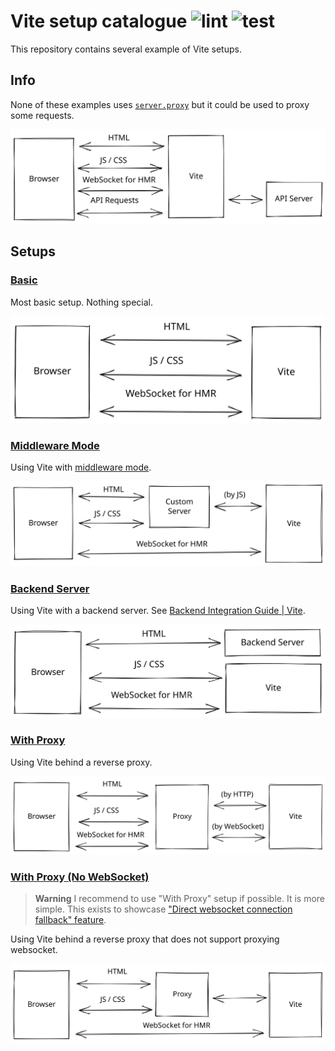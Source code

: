 # Vite setup catalogue ![lint](https://github.com/sapphi-red/vite-setup-catalogue/workflows/lint/badge.svg) ![test](https://github.com/sapphi-red/vite-setup-catalogue/workflows/test/badge.svg)

This repository contains several example of Vite setups.

## Info

None of these examples uses [`server.proxy`](https://vitejs.dev/config/#server-proxy) but it could be used to proxy some requests.

![](/docs-image/server-proxy.svg)

## Setups

### [Basic](https://github.com/sapphi-red/vite-setup-catalogue/tree/main/examples/basic)

Most basic setup. Nothing special.

![](/docs-image/basic.svg)

### [Middleware Mode](https://github.com/sapphi-red/vite-setup-catalogue/tree/main/examples/middleware-mode)

Using Vite with [middleware mode](https://vitejs.dev/guide/ssr.html#setting-up-the-dev-server).

![](/docs-image/middleware-mode.svg)

### [Backend Server](https://github.com/sapphi-red/vite-setup-catalogue/tree/main/examples/backend-server)

Using Vite with a backend server. See [Backend Integration Guide | Vite](https://vitejs.dev/guide/backend-integration.html).

![](/docs-image/backend-server.svg)

### [With Proxy](https://github.com/sapphi-red/vite-setup-catalogue/tree/main/examples/with-proxy)

Using Vite behind a reverse proxy.

![](/docs-image/with-proxy.svg)

### [With Proxy (No WebSocket)](https://github.com/sapphi-red/vite-setup-catalogue/tree/main/examples/with-proxy-no-websocket)

> **Warning**
> I recommend to use "With Proxy" setup if possible. It is more simple.
> This exists to showcase ["Direct websocket connection fallback" feature](https://vitejs.dev/config/server-options.html#server-hmr).

Using Vite behind a reverse proxy that does not support proxying websocket.

![](/docs-image/with-proxy-no-websocket.svg)
